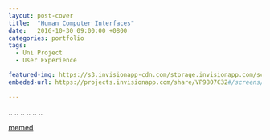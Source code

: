 ```yaml
---
layout: post-cover
title:  "Human Computer Interfaces"
date:   2016-10-30 09:00:00 +0800
categories: portfolio
tags:
  - Uni Project
  - User Experience

featured-img: https://s3.invisionapp-cdn.com/storage.invisionapp.com/screens/thumbnails/202820666.png
embeded-url: https://projects.invisionapp.com/share/VP9807C32#/screens/202820666

---
```


.. .. .. .. .. ..

[memed](https://projects.invisionapp.com/share/VP9807C32#/screens/202820666)
